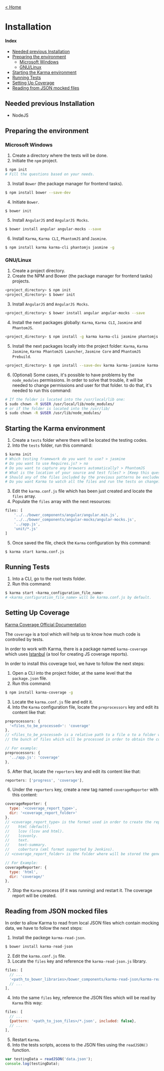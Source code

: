 [< Home](../README.md)

# Installation

#### Index

* [Needed previous Installation](#needed-previous-installation)
* [Preparing the environment](#preparing-the-environment)
  * [Microsoft Windows](#preparing-the-environment-windows)
  * [GNU/Linux](#preparing-the-environment-linux)
* [Starting the Karma environment](#starting-karma-environment)
* [Running Tests](#running-tests)
* [Setting Up Coverage](#coverage)
* [Reading from JSON mocked files](#json)

<a name="needed-previous-installation"></a>
## Needed previous Installation

* NodeJS

<a name="preparing-the-environment"></a>
## Preparing the environment

<a name="preparing-the-environment-windows"></a>
### Microsoft Windows

1. Create a directory where the tests will be done.
2. Initiate the `npm` project.

  ```sh
  $ npm init
  # Fill the questions based on your needs.
  ```
3. Install `Bower` (the package manager for frontend tasks).

  ```sh
  $ npm install bower --save-dev
  ```
4. Initiate `Bower`.

  ```sh
  $ bower init
  ```
5. Install `AngularJS` and `AngularJS Mocks`.

  ```sh
  $ bower install angular angular-mocks --save
  ```
6. Install `Karma`, `Karma CLI`, `PhantomJS` and `Jasmine`.

  ```sh
  $ npm install karma karma-cli phantomjs jasmine -g
  ```

<a name="preparing-the-environment-linux"></a>
### GNU/Linux

1. Create a project directory.
2. Create the NPM and Bower (the package manager for frontend tasks) projects.

  ```sh
  <project_directory> $ npm init
  <project_directory> $ bower init
  ```
3. Install `AngularJS` and `AngularJS Mocks`.

  ```sh
  <project_directory> $ bower install angular angular-mocks --save
  ```
4. Install the next packages globally: `Karma`, `Karma CLI`, `Jasmine` and `PhantomJS`.

  ```sh
  <project_directory> $ npm install -g karma karma-cli jasmine phantomjs
  ```
5. Install the next packages locally into the project folder: `Karma`, `Karma Jasmine`,
`Karma PhantomJS Launcher`, `Jasmine Core` and `PhantomJS Prebuild`.

  ```sh
  <project_directory> $ npm install --save-dev karma karma-jasmine karma-phantomjs-launcher jasmine-core phantomjs-prebuilt
  ```
6. (Optional) Some cases, it's possible to have problems by the `node_modules` permissions. In order
to solve that trouble, it will be needed to change permissions and user for that folder. to do that,
it's needed to run this command:

  ```sh
  # If the folder is located into the /usr/local/lib one:
  $ sudo chown -R $USER /usr/local/lib/node_modules/
  # or if the folder is located into the /usr/lib/
  $ sudo chown -R $USER /usr/lib/node_modules/
  ```

<a name="starting-karma-environment"></a>
## Starting the Karma environment

1. Create a `tests` folder where there will be located the testing codes.
2. Into the `tests` folder, run this command:

  ```sh
  $ karma init
  # Which testing framework do you want to use? > jasmine
  # Do you want to use Requires.js? > no
  # Do you want to capture any browsers automatically? > PhantomJS
  # What is the location of your source and test files? > [Keep this question in blank]
  # Should any of the files included by the previous patterns be excluded? > [Keep this question in blank]
  # Do you want Karma to watch all the files and run the tests on change? > yes
  ```
3. Edit the `karma.conf.js` file which has been just created and locate the `files` array.
4. Populate the `files` array with the next resources:

  ```js
  files: [
      '../../bower_components/angular/angular.min.js',
      '../../bower_components/angular-mocks/angular-mocks.js',
      '../app.js',
      'unit/*.js'
  ]
  ```
5. Once saved the file, check the `Karma` configuration by this command:

  ```sh
  $ karma start karma.conf.js
  ```

<a name="running-tests"></a>
## Running Tests

1. Into a CLI, go to the root tests folder.
2. Run this command:

  ```sh
  $ karma start <karma_configuration_file_name>
  # <karma_configuration_file_name> will be karma.conf.js by default.
  ```

<a name="coverage"></a>
## Setting Up Coverage

[Karma Coverage Official Documentation](https://karma-runner.github.io/0.8/config/coverage.html)

The `coverage` is a tool which will help us to know how much code is controlled by tests.

In order to work with Karma, there is a package named `karma-coverage` which uses [Istanbul](https://github.com/gotwarlost/istanbul)
(a tool for creating JS coverage reports).

In order to install this coverage tool, we have to follow the next steps:

1. Open a CLI into the project folder, at the same level that the `package.json` file.
2. Run this command:

  ```sh
  $ npm install karma-coverage -g
  ```
3. Locate the `karma.conf.js` file and edit it.
4. Into the `Karma` configuration file, locate the `preprocessors` key and edit its content like that:

  ```js
  preprocessors: {
    '<files_to_be_processed>': 'coverage'
  },
  // <files_to_be_processed> is a relative path to a file o to a folder which contains
  // the bunch of files which will be processed in order to obtain the coverage report.

  // For example:
  preprocessors: {
    '../app.js': 'coverage'
  },
  ```
5. After that, locate the `reporters` key and edit its content like that:

  ```js
  reporters: ['progress', 'coverage'],
  ```
6. Under the `reporters` key, create a new tag named `coverageReporter` with this content:

  ```js
  coverageReporter: {
    type: '<coverage_report_type>',
    dir: '<coverage_report_folder>'
  },
  // <coverage_report_type> is the format used in order to create the reporter. The available values are:
  //    html (default).
  //    lcov (lcov and html).
  //    lcovonly.
  //    text.
  //    text-summary.
  //    cobertura (xml format supported by Jenkins).
  // <coverage_report_folder> is the folder where will be stored the generated reports.

  // For Example:
  coverageReporter: {
    type: 'html',
    dir: 'coverage/'
  },
  ```
7. Stop the `Karma` process (if it was running) and restart it. The coverage report will be created.

<a name="json"></a>
## Reading from JSON mocked files

In order to allow Karma to read from local JSON files which contain mocking data, we have to follow
the next steps:

1. Install the packege `karma-read-json`.

  ```js
  $ bower install karma-read-json
  ```
2. Edit the `karma.conf.js` file.
3. Locate the `files` key and reference the `karma-read-json.js` library.

  ```js
  files: [
    // ...
    '<path_to_bower_libraries>/bower_components/karma-read-json/karma-read-json.js',
    // ...
  ],
  ```
4. Into the same `files` key, reference the JSON files which will be read by `Karma` this way:

  ```js
  files: [
    // ...
    {pattern: '<path_to_json_files>/*.json', included: false},
    // ...
  ],
  ```
5. Restart `Karma`.
6. Into the tests scripts, access to the JSON files using the `readJSON()` function.

  ```js
  var testingData = readJSON('data.json');
  console.log(testingData);
  ```
